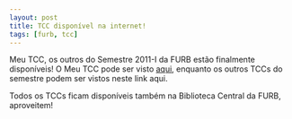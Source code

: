 ```yaml
---
layout: post
title: TCC disponível na internet!
tags: [furb, tcc]
---
```


Meu TCC, os outros do Semestre 2011-I da FURB estão finalmente disponíveis!
O Meu TCC pode ser visto [aqui](http://dsc.inf.furb.br/tcc/index.php?cd=6&tcc=1343), enquanto os outros TCCs do semestre podem ser vistos neste link aqui.

Todos os TCCs ficam disponíveis também na Biblioteca Central da FURB, aproveitem!
